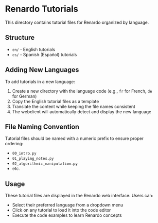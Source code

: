 # Renardo Tutorials

This directory contains tutorial files for Renardo organized by language.

## Structure

- `en/` - English tutorials
- `es/` - Spanish (Español) tutorials

## Adding New Languages

To add tutorials in a new language:

1. Create a new directory with the language code (e.g., `fr` for French, `de` for German)
2. Copy the English tutorial files as a template
3. Translate the content while keeping the file names consistent
4. The webclient will automatically detect and display the new language

## File Naming Convention

Tutorial files should be named with a numeric prefix to ensure proper ordering:
- `00_intro.py`
- `01_playing_notes.py`
- `02_algorithmic_manipulation.py`
- etc.

## Usage

These tutorial files are displayed in the Renardo web interface. Users can:
- Select their preferred language from a dropdown menu
- Click on any tutorial to load it into the code editor
- Execute the code examples to learn Renardo concepts